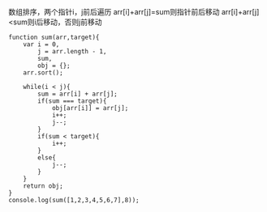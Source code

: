 数组排序，两个指针i，j前后遍历
arr[i]+arr[j]=sum则指针前后移动
arr[i]+arr[j]<sum则i后移动，否则j前移动

```
function sum(arr,target){
    var i = 0,
        j = arr.length - 1,
        sum,
        obj = {};
    arr.sort();

    while(i < j){
        sum = arr[i] + arr[j];
        if(sum === target){
            obj[arr[i]] = arr[j];
            i++;
            j--;
        }
        if(sum < target){
            i++;
        }
        else{
            j--;
        }
    }
    return obj;
}
console.log(sum([1,2,3,4,5,6,7],8));
```
